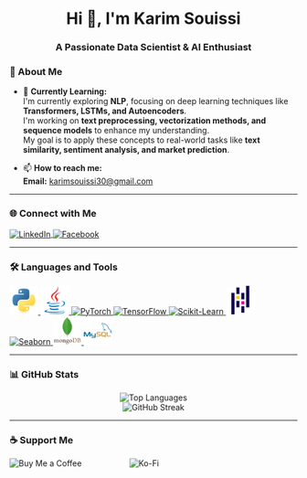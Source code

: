 <h1 align="center">Hi 👋, I'm Karim Souissi</h1>
<h3 align="center">A Passionate Data Scientist & AI Enthusiast</h3>

### 🚀 About Me
- 🌱 **Currently Learning:**  
  I'm currently exploring **NLP**, focusing on deep learning techniques like **Transformers, LSTMs, and Autoencoders**.  
  I'm working on **text preprocessing, vectorization methods, and sequence models** to enhance my understanding.  
  My goal is to apply these concepts to real-world tasks like **text similarity, sentiment analysis, and market prediction**.

- 📫 **How to reach me:**  
  **Email:** [karimsouissi30@gmail.com](mailto:karimsouissi30@gmail.com)

---

### 🌐 Connect with Me
<p align="left">
  <a href="https://www.linkedin.com/in/karim-souissi-867694284/" target="_blank">
    <img align="center" src="https://raw.githubusercontent.com/rahuldkjain/github-profile-readme-generator/master/src/images/icons/Social/linked-in-alt.svg" alt="LinkedIn" height="40" width="50"/>
  </a>
  <a href="https://www.facebook.com/souissi.karim.3" target="_blank">
    <img align="center" src="https://raw.githubusercontent.com/rahuldkjain/github-profile-readme-generator/master/src/images/icons/Social/facebook.svg" alt="Facebook" height="40" width="50"/>
  </a>
</p>

---

### 🛠️ Languages and Tools
<p align="left"> 
  <a href="https://www.python.org" target="_blank" rel="noreferrer"> 
    <img src="https://raw.githubusercontent.com/devicons/devicon/master/icons/python/python-original.svg" alt="Python" width="50" height="50"/>
  </a> 
  <a href="https://www.java.com" target="_blank" rel="noreferrer"> 
    <img src="https://raw.githubusercontent.com/devicons/devicon/master/icons/java/java-original.svg" alt="Java" width="50" height="50"/>
  </a> 
  <a href="https://pytorch.org/" target="_blank" rel="noreferrer"> 
    <img src="https://www.vectorlogo.zone/logos/pytorch/pytorch-icon.svg" alt="PyTorch" width="50" height="50"/>
  </a> 
  <a href="https://www.tensorflow.org" target="_blank" rel="noreferrer"> 
    <img src="https://www.vectorlogo.zone/logos/tensorflow/tensorflow-icon.svg" alt="TensorFlow" width="50" height="50"/>
  </a>
  <a href="https://scikit-learn.org/" target="_blank" rel="noreferrer"> 
    <img src="https://upload.wikimedia.org/wikipedia/commons/0/05/Scikit_learn_logo_small.svg" alt="Scikit-Learn" width="50" height="50"/>
  </a> 
  <a href="https://pandas.pydata.org/" target="_blank" rel="noreferrer"> 
    <img src="https://raw.githubusercontent.com/devicons/devicon/2ae2a900d2f041da66e950e4d48052658d850630/icons/pandas/pandas-original.svg" alt="Pandas" width="50" height="50"/>
  </a> 
  <a href="https://seaborn.pydata.org/" target="_blank" rel="noreferrer"> 
    <img src="https://seaborn.pydata.org/_images/logo-mark-lightbg.svg" alt="Seaborn" width="50" height="50"/>
  </a> 
  <a href="https://www.mongodb.com/" target="_blank" rel="noreferrer"> 
    <img src="https://raw.githubusercontent.com/devicons/devicon/master/icons/mongodb/mongodb-original-wordmark.svg" alt="MongoDB" width="50" height="50"/>
  </a> 
  <a href="https://www.mysql.com/" target="_blank" rel="noreferrer"> 
    <img src="https://raw.githubusercontent.com/devicons/devicon/master/icons/mysql/mysql-original-wordmark.svg" alt="MySQL" width="50" height="50"/>
  </a>
</p>

---

### 📊 GitHub Stats
<p align="center">
  <img src="https://github-readme-stats.vercel.app/api/top-langs?username=karim12348585&show_icons=true&locale=en&layout=compact&theme=dark" alt="Top Languages" />
  <br>
  <img src="https://github-readme-streak-stats.herokuapp.com/?user=karim12348585&theme=dark" alt="GitHub Streak" />
</p>

---

### ☕ Support Me
<p>
  <a href="https://www.buymeacoffee.com/karimsouissi">
    <img align="left" src="https://cdn.buymeacoffee.com/buttons/v2/default-yellow.png" height="50" width="210" alt="Buy Me a Coffee" />
  </a>
  <a href="https://ko-fi.com/karimsouissi">
    <img align="left" src="https://cdn.ko-fi.com/cdn/kofi3.png?v=3" height="50" width="210" alt="Ko-Fi" />
  </a>
</p>
